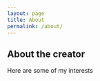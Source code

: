 ```yaml
---
layout: page
title: About
permalink: /about/
---
```

## About the creator

Here are some of my interests

<style>
    /* Style looks pretty compact, 
       - grid-container and grid-item are referenced in the code 
    */
    .grid-container {
        display: grid;
        grid-template-columns: repeat(auto-fill, minmax(150px, 1fr)); /* Dynamic columns */
        gap: 10px;
    }
    .grid-item {
        text-align: center;
    }
    .grid-item img {
        width: 100%;
        height: 100px; /* Fixed height for uniformity */
        object-fit: cover; /* Ensure the image fits within the fixed height */
        animation-name: cf3FadeInOut; /* Apply the animation */
        animation-timing-function: ease-in-out;
        animation-iteration-count: infinite;
        animation-duration: 10s;
        animation-direction: alternate;
    }
    .grid-item p {
        margin: 5px 0; /* Add some margin for spacing */
    }

    .image-gallery {
        display: flex;
        flex-wrap: nowrap;
        overflow-x: auto;
        gap: 10px;
    }

    .image-gallery img {
        max-height: 150px;
        object-fit: cover;
        border-radius: 5px;
    }

    /* Animation styles */
    @keyframes cf3FadeInOut {
        0% {
            opacity: 1;
        }
        45% {
            opacity: 1;
        }
        55% {
            opacity: 0;
        }
        100% {
            opacity: 0;
        }
    }
</style>

<!-- This grid_container class is used by CSS styling and the id is used by JavaScript connection -->
<div class="grid-container" id="grid_container">
    <!-- content will be added here by JavaScript -->
</div>

<script>
    // 1. Make a connection to the HTML container defined in the HTML div
    var container = document.getElementById("grid_container"); // This container connects to the HTML div

    // 2. Define a JavaScript object for our data rows for the Living in the World grid
    var living_in_the_world = [
        {
            image: "https://upload.wikimedia.org/wikipedia/commons/5/53/Example_Image_1.jpg", // Example image URL
            description: "Description for image 1",
            greeting: "Hello from image 1"
        },
        {
            image: "https://upload.wikimedia.org/wikipedia/commons/a/a0/Example_Image_2.jpg", // Example image URL
            description: "Description for image 2",
            greeting: "Hello from image 2"
        },
        {
            image: "https://upload.wikimedia.org/wikipedia/commons/b/b6/Example_Image_3.jpg", // Example image URL
            description: "Description for image 3",
            greeting: "Hello from image 3"
        },
        {
            image: "", // Example image URL
            description: "Description for image 4",
            greeting: "Hello from image 4"
        }
    ];

    // 3a. Consider how to update style count for size of container
    // The grid-template-columns has been defined as dynamic with auto-fill and minmax

    // 3b. Build grid items inside of our container for each row of data
    for (const location of living_in_the_world) {
        // Create a "div" with "class grid-item" for each row
        var gridItem = document.createElement("div");
        gridItem.className = "grid-item";  // This class name connects the gridItem to the CSS style elements

        // Add "img" HTML tag for the image
        var img = document.createElement("img");
        img.src = location.image; // Use the full image URL directly
        img.alt = location.description + " image"; // Use the description for alt text

        // Add "p" HTML tag for the description
        var description = document.createElement("p");
        description.textContent = location.description; // extract the description

        // Add "p" HTML tag for the greeting
        var greeting = document.createElement("p");
        greeting.textContent = location.greeting;  // extract the greeting

        // Append img and p HTML tags to the grid item DIV
        gridItem.appendChild(img);
        gridItem.appendChild(description);
        gridItem.appendChild(greeting);

        // Append the grid item DIV to the container DIV
        container.appendChild(gridItem);
    }
</script>

